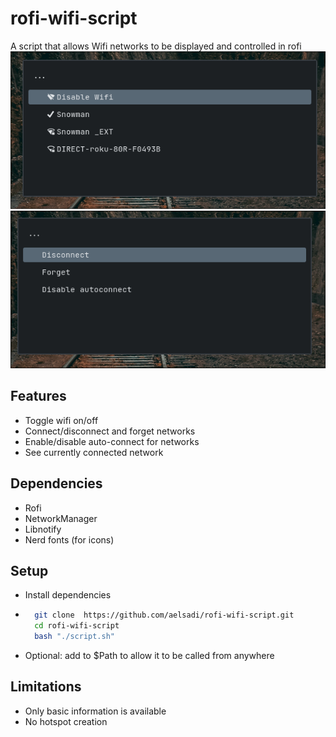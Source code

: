 # rofi-wifi-script
A script that allows Wifi networks to be displayed and controlled in rofi
![](assets/main_menu_example.png)
![](assets/connected_menu_example.png)
## Features
- Toggle wifi on/off 
- Connect/disconnect and forget networks
- Enable/disable auto-connect for networks 
- See currently connected network 
## Dependencies 
- Rofi
- NetworkManager 
- Libnotify
- Nerd fonts (for icons)
## Setup
- Install dependencies  
- ```bash 
    git clone  https://github.com/aelsadi/rofi-wifi-script.git
    cd rofi-wifi-script
    bash "./script.sh"
    ```
- Optional: add to $Path to allow it to be called from anywhere
## Limitations
- Only basic information is available
- No hotspot creation
